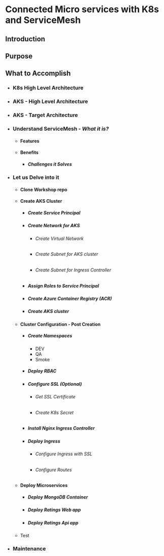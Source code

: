 # Connected Micro services with K8s and ServiceMesh



## Introduction

## Purpose

## What to Accomplish

- ### K8s High Level Architecture

- ### AKS - High Level Architecture

- ### AKS - Target Architecture

- ### Understand ServiceMesh - *What it is?*

  - #### Features

  - #### Benefits

    - ##### Challenges it Solves

- ### Let us Delve into it

  - #### Clone Workshop repo

  - #### Create AKS Cluster

    - ##### Create Service Principal

    - ##### Create Network for AKS

      - ###### Create Virtual Network

      - ###### Create Subnet for AKS cluster

      - ###### Create Subnet for Ingress Controller

    - ##### Assign Roles to Service Principal

    - ##### Create Azure Container Registry (ACR)

    - ##### Create AKS cluster

  - #### Cluster Configuration - Post Creation

    - ##### Create Namespaces

      - DEV
      - QA
      - Smoke

    - ##### Deploy RBAC

    - ##### Configure SSL (*Optional*)

      - ###### Get SSL Certificate

      - ###### Create K8s Secret

    - ##### Install Nginx Ingress Controller

    - ##### Deploy Ingress

      - ###### Configure Ingress with SSL

      - ###### Configure Routes

  - #### Deploy Microservices

    - ##### Deploy MongoDB Container

    - ##### Deploy Ratings Web app

    - ##### Deploy Ratings Api app

  - Test 

  ### 

- ### Maintenance
